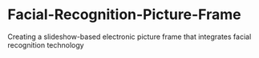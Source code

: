 # Facial-Recognition-Picture-Frame
Creating a slideshow-based electronic picture frame that integrates facial recognition technology

